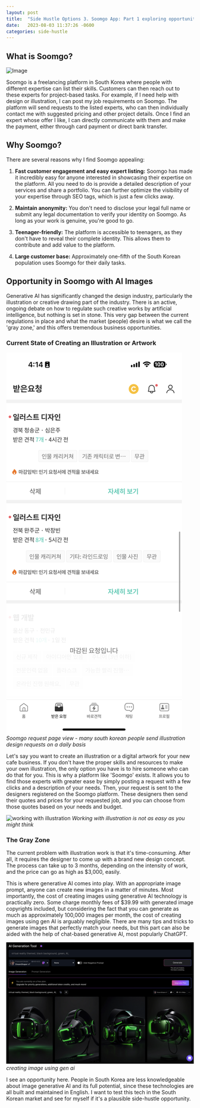 ```yaml
---
layout: post
title:  "Side Hustle Options 3. Soomgo App: Part 1 exploring opportunities in South Korean market"
date:   2023-08-03 11:37:26 -0600
categories: side-hustle
---
```


## What is Soomgo?

![Image](https://i.ytimg.com/vi/JEr8I9BxlNQ/maxresdefault.jpg)

Soomgo is a freelancing platform in South Korea where people with different expertise can list their skills. Customers can then reach out to these experts for project-based tasks. For example, if I need help with design or illustration, I can post my job requirements on Soomgo. The platform will send requests to the listed experts, who can then individually contact me with suggested pricing and other project details. Once I find an expert whose offer I like, I can directly communicate with them and make the payment, either through card payment or direct bank transfer.

## Why Soomgo?

There are several reasons why I find Soomgo appealing:

1. **Fast customer engagement and easy expert listing:**
  Soomgo has made it incredibly easy for anyone interested in showcasing their expertise on the platform. All you need to do is provide a detailed description of your services and share a portfolio. You can further optimize the visibility of your expertise through SEO tags, which is just a few clicks away.

2. **Maintain anonymity:**
  You don't need to disclose your legal full name or submit any legal documentation to verify your identity on Soomgo. As long as your work is genuine, you're good to go.

3. **Teenager-friendly:**
  The platform is accessible to teenagers, as they don't have to reveal their complete identity. This allows them to contribute and add value to the platform.

4. **Large customer base:**
  Approximately one-fifth of the South Korean population uses Soomgo for their daily tasks.

## Opportunity in Soomgo with AI Images

Generative AI has significantly changed the design industry, particularly the illustration or creative drawing part of the industry. There is an active, ongoing debate on how to regulate such creative works by artificial intelligence, but nothing is set in stone. This very gap between the current regulations in place and what the market (people) desire is what we call the 'gray zone,' and this offers tremendous business opportunities.

### Current State of Creating an Illustration or Artwork

![soomgo-request](../images/soomgo.PNG)
*Soomgo request page view - many south korean people send illustration design requests on a daily basis*

Let's say you want to create an illustration or a digital artwork for your new cafe business. If you don't have the proper skills and resources to make your own illustration, the only option you have is to hire someone who can do that for you. This is why a platform like 'Soomgo' exists. It allows you to find those experts with greater ease by simply posting a request with a few clicks and a description of your needs. Then, your request is sent to the designers registered on the Soomgo platform. These designers then send their quotes and prices for your requested job, and you can choose from those quotes based on your needs and budget.

![working with illustration](https://community.adobe.com/legacyfs/online/1067562_Untitled.jpg)
*Working with illustration is not as easy as you might think*

### The Gray Zone

The current problem with illustration work is that it's time-consuming. After all, it requires the designer to come up with a brand new design concept. The process can take up to 3 months, depending on the intensity of work, and the price can go as high as $3,000, easily.

This is where generative AI comes into play. With an appropriate image prompt, anyone can create new images in a matter of minutes. Most importantly, the cost of creating images using generative AI technology is practically zero. Some charge monthly fees of $39.99 with generated image copyrights included, but considering the fact that you can generate as much as approximately 100,000 images per month, the cost of creating images using gen AI is arguably negligible. There are many tips and tricks to generate images that perfectly match your needs, but this part can also be aided with the help of chat-based generative AI, most popularly ChatGPT.

![gen ai image](../images/gen-ai-image.png)
*creating image using gen ai*

I see an opportunity here. People in South Korea are less knowledgeable about image generative AI and its full potential, since these technologies are all built and maintained in English. I want to test this tech in the South Korean market and see for myself if it's a plausible side-hustle opportunity.
